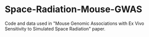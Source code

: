 # Space-Radiation-Mouse-GWAS
Code and data used in "Mouse Genomic Associations with Ex Vivo Sensitivity to Simulated Space Radiation" paper.
